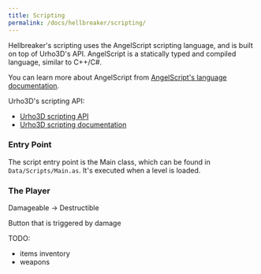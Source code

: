 ```yaml
---
title: Scripting
permalink: /docs/hellbreaker/scripting/
---
```


Hellbreaker's scripting uses the AngelScript scripting language, and is built on top of Urho3D's API.
AngelScript is a statically typed and compiled language, similar to C++/C#.

You can learn more about AngelScript from [AngelScript's language documentation](http://www.angelcode.com/angelscript/sdk/docs/manual/doc_script.html).

Urho3D's scripting API:
- [Urho3D scripting API](https://urho3d.github.io/documentation/HEAD/_script_a_p_i.html)
- [Urho3D scripting documentation](https://urho3d.github.io/documentation/HEAD/_scripting.html)


### Entry Point
The script entry point is the Main class, which can be found in `Data/Scripts/Main.as`.
It's executed when a level is loaded.


### The Player

Damageable -> Destructible

Button that is triggered by damage

TODO:
- items inventory
- weapons